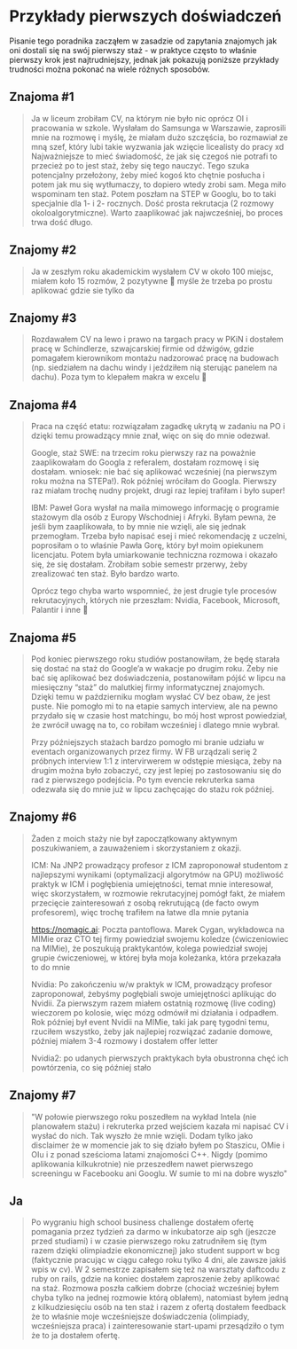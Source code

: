 # Przykłady pierwszych doświadczeń

Pisanie tego poradnika zacząłem w zasadzie od zapytania znajomych jak oni dostali się na
swój pierwszy staż - w praktyce często to właśnie pierwszy krok jest najtrudniejszy,
jednak jak pokazują poniższe przykłady trudności można pokonać na wiele różnych
sposobów.

## Znajoma #1

> Ja w liceum zrobiłam CV, na którym nie było nic oprócz OI i pracowania w szkole.
> Wysłałam do Samsunga w Warszawie, zaprosili mnie na rozmowę i myślę, że miałam dużo
> szczęścia, bo rozmawiał ze mną szef, który lubi takie wyzwania jak wzięcie licealisty
> do pracy xd Najważniejsze to mieć świadomość, że jak się czegoś nie potrafi to
> przecież po to jest staż, żeby się tego nauczyć. Tego szuka potencjalny przełożony,
> żeby mieć kogoś kto chętnie posłucha i potem jak mu się wytłumaczy, to dopiero wtedy
> zrobi sam. Mega miło wspominam ten staż. Potem poszłam na STEP w Googlu, bo to taki
> specjalnie dla 1- i 2- rocznych. Dość prosta rekrutacja (2 rozmowy
> okoloalgorytmiczne). Warto zaaplikować jak najwcześniej, bo proces trwa dość długo.

## Znajomy #2

> Ja w zeszłym roku akademickim wysłałem CV w około 100 miejsc, miałem koło 15 rozmów, 2
> pozytywne 🙂 myśle że trzeba po prostu aplikować gdzie sie tylko da

## Znajomy #3

> Rozdawałem CV na lewo i prawo na targach pracy w PKiN i dostałem pracę w Schindlerze,
> szwajcarskiej firmie od dźwigów, gdzie pomagałem kierownikom montażu nadzorować pracę
> na budowach (np. siedziałem na dachu windy i jeździłem nią sterując panelem na dachu).
> Poza tym to klepałem makra w excelu 🙂

## Znajoma #4

> Praca na część etatu: rozwiązałam zagadkę ukrytą w zadaniu na PO i dzięki temu
> prowadzący mnie znał, więc on się do mnie odezwał.
>
> Google, staż SWE: na trzecim roku pierwszy raz na poważnie zaaplikowałam do Googla z
> referalem, dostałam rozmowę i się dostałam. wniosek: nie bać się aplikować wcześniej
> (na pierwszym roku można na STEPa!). Rok później wróciłam do Googla. Pierwszy raz
> miałam trochę nudny projekt, drugi raz lepiej trafiłam i było super!
>
> IBM: Paweł Gora wysłał na maila mimowego informację o programie stażowym dla osób z
> Europy Wschodniej i Afryki. Byłam pewna, że jeśli bym zaaplikowała, to by mnie nie
> wzięli, ale się jednak przemogłam. Trzeba było napisać esej i mieć rekomendację z
> uczelni, poprosiłam o to właśnie Pawła Gorę, który był moim opiekunem licencjatu.
> Potem była umiarkowanie techniczna rozmowa i okazało się, że się dostałam. Zrobiłam
> sobie semestr przerwy, żeby zrealizować ten staż. Było bardzo warto.
>
> Oprócz tego chyba warto wspomnieć, że jest drugie tyle procesów rekrutacyjnych,
> których nie przeszłam: Nvidia, Facebook, Microsoft, Palantir i inne 🙂

## Znajoma #5

> Pod koniec pierwszego roku studiów postanowiłam, że będę starała się dostać na staż do
> Google’a w wakacje po drugim roku. Żeby nie bać się aplikować bez doświadczenia,
> postanowiłam pójść w lipcu na miesięczny “staż” do malutkiej firmy informatycznej
> znajomych. Dzięki temu w październiku mogłam wysłać CV bez obaw, że jest puste. Nie
> pomogło mi to na etapie samych interview, ale na pewno przydało się w czasie host
> matchingu, bo mój host wprost powiedział, że zwrócił uwagę na to, co robiłam wcześniej
> i dlatego mnie wybrał.
>
> Przy późniejszych stażach bardzo pomogło mi branie udziału w eventach organizowanych
> przez firmy. W FB urządzali serię 2 próbnych interview 1:1 z intervirwerem w odstępie
> miesiąca, żeby na drugim można było zobaczyć, czy jest lepiej po zastosowaniu się do
> rad z pierwszego podejścia. Po tym evencie rekruterka sama odezwała się do mnie już w
> lipcu zachęcając do stażu rok później.

## Znajomy #6

> Żaden z moich staży nie był zapoczątkowany aktywnym poszukiwaniem, a zauważeniem i
> skorzystaniem z okazji.
>
> ICM: Na JNP2 prowadzący profesor z ICM zaproponował studentom z najlepszymi wynikami
> (optymalizacji algorytmów na GPU) możliwość praktyk w ICM i pogłębienia umiejętności,
> temat mnie interesował, więc skorzystałem, w rozmowie rekrutacyjnej pomógł fakt, że
> miałem przecięcie zainteresowań z osobą rekrutującą (de facto owym profesorem), więc
> trochę trafiłem na łatwe dla mnie pytania
>
> https://nomagic.ai: Poczta pantoflowa. Marek Cygan, wykładowca na MIMie oraz CTO tej
> firmy powiedział swojemu koledze (ćwiczeniowiec na MIMie), że poszukują praktykantów,
> kolega powiedział swojej grupie ćwiczeniowej, w której była moja koleżanka, która
> przekazała to do mnie
>
> Nvidia: Po zakończeniu w/w praktyk w ICM, prowadzący profesor zaproponował, żebyśmy
> pogłębiali swoje umiejętności aplikując do Nvidii. Za pierwszym razem miałem ostatnią
> rozmowę (live coding) wieczorem po kolosie, więc mózg odmówił mi działania i odpadłem.
> Rok później był event Nvidii na MIMie, taki jak parę tygodni temu, rzuciłem wszystko,
> żeby jak najlepiej rozwiązać zadanie domowe, później miałem 3-4 rozmowy i dostałem
> offer letter
>
> Nvidia2: po udanych pierwszych praktykach była obustronna chęć ich powtórzenia, co się
> później stało

## Znajomy #7

> "W połowie pierwszego roku poszedłem na wykład Intela (nie planowałem stażu) i
> rekruterka przed wejściem kazała mi napisać CV i wysłać do nich. Tak wyszło że mnie
> wzięli. Dodam tylko jako disclaimer że w momencie jak to się działo byłem po Staszicu,
> OMie i OIu i z ponad sześcioma latami znajomości C++. Nigdy (pomimo aplikowania
> kilkukrotnie) nie przeszedłem nawet pierwszego screeningu w Facebooku ani Googlu. W
> sumie to mi na dobre wyszło"

## Ja

> Po wygraniu high school business challenge dostałem ofertę pomagania przez tydzień za
> darmo w inkubatorze aip sgh (jeszcze przed studiami) i w czasie pierwszego roku
> zatrudniłem się (tym razem dzięki olimpiadzie ekonomicznej) jako student support w bcg
> (faktycznie pracując w ciągu całego roku tylko 4 dni, ale zawsze jakiś wpis w cv). W 2
> semestrze zapisałem się też na warsztaty daftcodu z ruby on rails, gdzie na koniec
> dostałem zaproszenie żeby aplikować na staż. Rozmowa poszła całkiem dobrze (chociaż
> wcześniej byłem chyba tylko na jednej rozmowie którą oblałem), natomiast byłem jedną z
> kilkudziesięciu osób na ten staż i razem z ofertą dostałem feedback że to właśnie moje
> wcześniejsze doświadczenia (olimpiady, wcześniejsza praca) i zainteresowanie
> start-upami przesądziło o tym że to ja dostałem ofertę.
